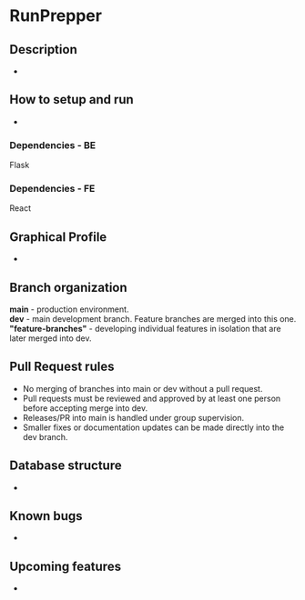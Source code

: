 # RunPrepper

## Description
-

## How to setup and run
-

### Dependencies - BE
Flask

### Dependencies - FE
React

## Graphical Profile
-

## Branch organization
**main** - production environment.  
**dev** - main development branch. Feature branches are merged into this one.  
**"feature-branches"** - developing individual features in isolation that are later merged into dev.

## Pull Request rules
- No merging of branches into main or dev without a pull request.  
- Pull requests must be reviewed and approved by at least one person before accepting merge into dev.  
- Releases/PR into main is handled under group supervision.  
- Smaller fixes or documentation updates can be made directly into the dev branch.

## Database structure
-

## Known bugs
-

## Upcoming features
-
